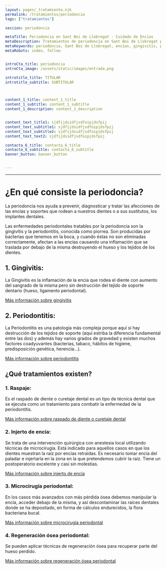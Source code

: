 ```yaml
---
layout: pages/_tratamiento.njk
permalink: /tratamientos/periodoncia
tags: ["tratamientos"]

seccion: periodoncia

metaTitle: Periodoncia en Sant Boi de Llobregat - Cuidado de Encías
metaDescription: Tratamientos de periodoncia en Sant Boi de Llobregat para prevenir y tratar enfermedades de las encías.
metaKeywords: periodoncia, Sant Boi de Llobregat, encías, gingivitis, periodontitis
metaRobots: index, follow


introCta_title: periodoncia
introCta_image: /assets/static/images/entrada.png

introtitle_title: TITULAR
introtitle_subtitle: SUBTITULAR



content_1_title: content_1_title
content_1_subtitle: content_1_subtitle
content_1_description: content_1_description


content_text_title1: sjdfijdsidfjsdfoipjdsfpij
content_text_subtitle1: sjdfijdsidfjsdfoipjdsfpij
content_text_subtitle2: sjdfijdsidfjsdfoipjdsfpij
content_text_text2: sjdfijdsidfjsdfoipjdsfpij

contacta_6_title: contacta_6_title
contacta_6_subtitle: contacta_6_subtitle
banner_button: banner_button


---
```



___

# ¿En qué consiste la periodoncia?

La periodoncia nos ayuda a prevenir, diagnosticar y tratar las afecciones de las encías y soportes que rodean a nuestros dientes o a sus sustitutos, los implantes dentales.

Las enfermedades periodontales tratables por la periodoncia son la gingivitis y la periodontitis, conocida como piorrea. Son producidas por bacterias que tenemos en la boca, y cuando éstas no son eliminadas correctamente, afectan a las encías causando una inflamación que se traslada por debajo de la misma destruyendo el hueso y los tejidos de los dientes.

## 1. Gingivitis:

La Gingivitis es la inflamación de la encía que rodea el diente con aumento del sangrado de la misma pero sin destrucción del tejido de soporte dentario (hueso, ligamento periodontal).

[Más información sobre gingivitis](#)

## 2. Periodontitis:

La Periodontitis es una patología más compleja porque aquí si hay destrucción de los tejidos de soporte (aquí estriba la diferencia fundamental entre las dos) y además hay varios grados de gravedad y existen muchos factores coadyuvantes (bacterias, tabaco, hábitos de higiene, predisposición genética, herencia…).

[Más información sobre periodontitis](#)

## ¿Qué tratamientos existen?

### 1. Raspaje:

Es el raspado de diente o curetaje dental es un tipo de técnica dental que se ejecuta como un tratamiento para combatir la enfermedad de la periodontitis.

[Más información sobre raspado de diente o curetaje dental](#)

### 2. Injerto de encía:

Se trata de una intervención quirúrgica con anestesia local utilizando técnicas de microcirugía. Está indicado para aquellos casos en que los dientes muestran la raíz por encías retraídas. Es necesario tomar encía del paladar e injertarla en la zona en la que pretendemos cubrir la raíz. Tiene un postoperatorio excelente y casi sin molestias.

[Más información sobre injerto de encía](#)

### 3. Microcirugía periodontal:

En los casos más avanzados con más pérdida ósea debemos manipular la encía, acceder debajo de la misma, y así descontaminar las raíces dentales donde se ha depositado, en forma de cálculos endurecidos, la flora bacteriana bucal.

[Más información sobre microcirugía periodontal](#)

### 4. Regeneración ósea periodontal:

Se pueden aplicar técnicas de regeneración ósea para recuperar parte del hueso perdido.

[Más información sobre regeneración ósea periodontal](#)
